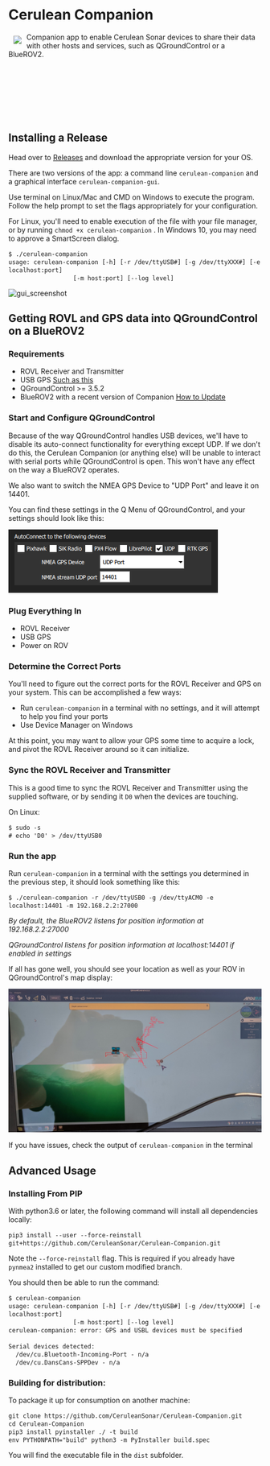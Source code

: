 # Cerulean Companion

<a href="https://ceruleansonar.com/">
<img src="https://avatars2.githubusercontent.com/u/57329052?v=3&s=200" align="left" hspace="10" vspace="6">
</a>


Companion app to enable Cerulean Sonar devices to share their data with other hosts and services, such as QGroundControl or a BlueROV2.


<br/>
<br/>
<br/>
<br/>
<br/>
<br/>


## Installing a Release

Head over to [Releases](https://github.com/CeruleanSonar/Cerulean-Companion/releases) and download the appropriate version for your OS.

There are two versions of the app: a command line `cerulean-companion` and a graphical interface `cerulean-companion-gui`.

Use terminal on Linux/Mac and CMD on Windows to execute the program. Follow the help prompt to set the flags appropriately for your configuration.

For Linux, you'll need to enable execution of the file with your file manager, or by running `chmod +x cerulean-companion` . In Windows 10, you may need to approve a SmartScreen dialog.

```
$ ./cerulean-companion
usage: cerulean-companion [-h] [-r /dev/ttyUSB#] [-g /dev/ttyXXX#] [-e localhost:port]
                  [-m host:port] [--log level]

```

![gui_screenshot](/home/dan/Documents/Cerulean-Companion/docs/images/gui_screenshot.png)

## Getting ROVL and GPS data into QGroundControl on a BlueROV2

### Requirements

* ROVL Receiver and Transmitter
* USB GPS [Such as this](https://smile.amazon.com/HiLetgo-G-Mouse-GLONASS-Receiver-Windows/dp/B01MTU9KTF/ref=sr_1_4?keywords=usb+gps&qid=1572829299&sr=8-4)
* QGroundControl >= 3.5.2
* BlueROV2 with a recent version of Companion [How to Update](https://discuss.bluerobotics.com/t/software-updates/1128)

### Start and Configure QGroundControl

Because of the way QGroundControl handles USB devices, we'll have to disable its auto-connect functionality for everything except UDP. If we don't do this, the Cerulean Companion (or anything else) will be unable to interact with serial ports while QGroundControl is open. This won't have any effect on the way a BlueROV2 operates.

We also want to switch the NMEA GPS Device to "UDP Port" and leave it on 14401.

You can find these settings in the Q Menu of QGroundControl, and your settings should look like this:

![qgc_settings](https://raw.githubusercontent.com/CeruleanSonar/Cerulean-Companion/master/docs/images/qgc_settings.png "QGC Settings")

### Plug Everything In

* ROVL Receiver
* USB GPS
* Power on ROV

### Determine the Correct Ports

You'll need to figure out the correct ports for the ROVL Receiver and GPS on your system. This can be accomplished a few ways:

* Run `cerulean-companion` in a terminal with no settings, and it will attempt to help you find your ports
* Use Device Manager on Windows

At this point, you may want to allow your GPS some time to acquire a lock, and pivot the ROVL Receiver around so it can initialize.

### Sync the ROVL Receiver and Transmitter

This is a good time to sync the ROVL Receiver and Transmitter using the supplied software, or by sending it `D0` when the devices are touching.

On Linux:
```
$ sudo -s
# echo 'D0' > /dev/ttyUSB0
```

### Run the app

Run `cerulean-companion` in a terminal with the settings you determined in the previous step, it should look something like this:

```
$ ./cerulean-companion -r /dev/ttyUSB0 -g /dev/ttyACM0 -e localhost:14401 -m 192.168.2.2:27000
```

*By default, the BlueROV2 listens for position information at 192.168.2.2:27000*

*QGroundControl listens for position information at localhost:14401 if enabled in settings*

If all has gone well, you should see your location as well as your ROV in QGroundControl's map display:

![qgc_map](https://raw.githubusercontent.com/CeruleanSonar/Cerulean-Companion/master/docs/images/qgc_rov.jpg "QGC Map")


If you have issues, check the output of `cerulean-companion` in the terminal



## Advanced Usage

### Installing From PIP

With python3.6 or later, the following command will install all dependencies locally:
```
pip3 install --user --force-reinstall git+https://github.com/CeruleanSonar/Cerulean-Companion.git
```
Note the `--force-reinstall` flag. This is required if you already have `pynmea2` installed to get our custom modified branch.

You should then be able to run the command:
```
$ cerulean-companion
usage: cerulean-companion [-h] [-r /dev/ttyUSB#] [-g /dev/ttyXXX#] [-e localhost:port]
                  [-m host:port] [--log level]
cerulean-companion: error: GPS and USBL devices must be specified

Serial devices detected:
  /dev/cu.Bluetooth-Incoming-Port - n/a
  /dev/cu.DansCans-SPPDev - n/a
```


### Building for distribution:

To package it up for consumption on another machine:
```
git clone https://github.com/CeruleanSonar/Cerulean-Companion.git
cd Cerulean-Companion
pip3 install pyinstaller ./ -t build
env PYTHONPATH="build" python3 -m PyInstaller build.spec
```
You will find the executable file in the `dist` subfolder.

